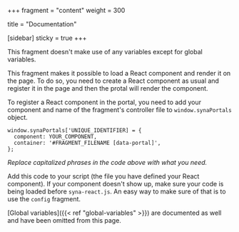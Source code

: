 +++
fragment = "content"
weight = 300

title = "Documentation"

[sidebar]
  sticky = true
+++

This fragment doesn't make use of any variables except for global variables.

This fragment makes it possible to load a React component and render it on the page. To do so, you need to create a React component as usual and register it in the page and then the protal will render the component.

To register a React component in the portal, you need to add your component and name of the fragment's controller file to `window.synaPortals` object.

```
window.synaPortals['UNIQUE_IDENTIFIER] = {
  component: YOUR_COMPONENT,
  container: '#FRAGMENT_FILENAME [data-portal]',
};
```

*Replace capitalized phrases in the code above with what you need.*

Add this code to your script (the file you have defined your React component). If your component doesn't show up, make sure your code is being loaded before `syna-react.js`.
An easy way to make sure of that is to use the `config` fragment.

[Global variables]({{< ref "global-variables" >}}) are documented as well and have been omitted from this page.
